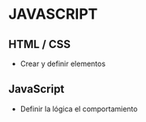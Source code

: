 # **JAVASCRIPT**

## **HTML / CSS**
- Crear y definir elementos

## **JavaScript**
- Definir la lógica el comportamiento